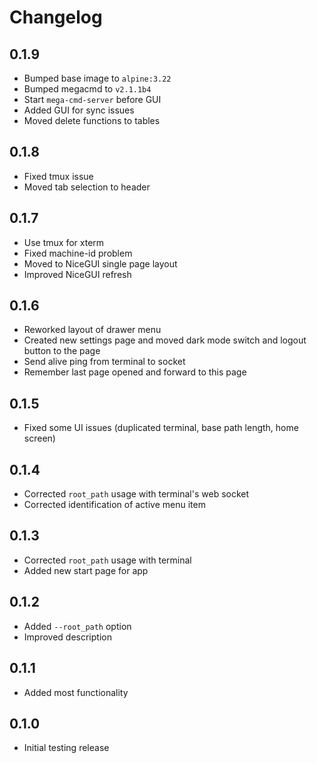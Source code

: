 # Changelog

## 0.1.9

- Bumped base image to `alpine:3.22`
- Bumped megacmd to `v2.1.1b4`
- Start `mega-cmd-server` before GUI
- Added GUI for sync issues
- Moved delete functions to tables

## 0.1.8

- Fixed tmux issue
- Moved tab selection to header

## 0.1.7

- Use tmux for xterm
- Fixed machine-id problem
- Moved to NiceGUI single page layout
- Improved NiceGUI refresh

## 0.1.6

- Reworked layout of drawer menu
- Created new settings page and moved dark mode switch and logout button to the page
- Send alive ping from terminal to socket
- Remember last page opened and forward to this page

## 0.1.5

- Fixed some UI issues (duplicated terminal, base path length, home screen)

## 0.1.4

- Corrected `root_path` usage with terminal's web socket
- Corrected identification of active menu item

## 0.1.3

- Corrected `root_path` usage with terminal
- Added new start page for app

## 0.1.2

- Added `--root_path` option
- Improved description

## 0.1.1

- Added most functionality

## 0.1.0

- Initial testing release

